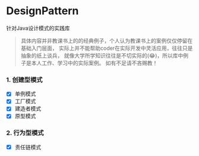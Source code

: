 # DesignPattern
针对Java设计模式的实践库
> 具体内容并非教课书上的的经典例子，个人认为教课书上的案例仅仅停留在基础入门层面，
> 实际上并不能帮助coder在实际开发中灵活应用，往往只是抽象的纸上谈兵，
> 就像大学所学知识往往是不切实际的(😂)，所以库中例子是本人工作、学习中的实际案例。
> 如有不足请不吝赐教！
### 1. 创建型模式
- [x] 单例模式
- [x] 工厂模式
- [x] 建造者模式
- [x] 原型模式
### 2. 行为型模式
- [x] 责任链模式